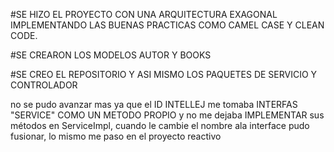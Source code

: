#SE HIZO EL PROYECTO CON UNA ARQUITECTURA EXAGONAL IMPLEMENTANDO LAS BUENAS PRACTICAS COMO CAMEL CASE Y CLEAN CODE.

#SE CREARON LOS MODELOS AUTOR Y BOOKS 

#SE CREO EL REPOSITORIO Y ASI MISMO LOS PAQUETES DE SERVICIO Y CONTROLADOR 

no se pudo avanzar mas ya que el ID INTELLEJ me tomaba INTERFAS "SERVICE" COMO UN METODO PROPIO y no me dejaba IMPLEMENTAR sus métodos en ServiceImpl, cuando le cambie el nombre ala interface pudo fusionar, lo mismo me paso en el proyecto reactivo 
